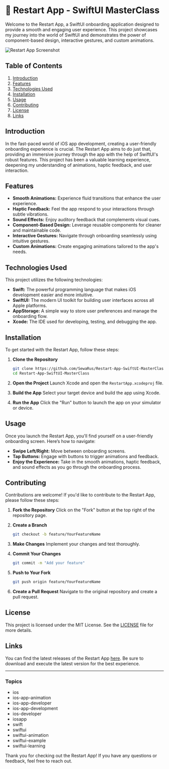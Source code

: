 # 🚀 Restart App - SwiftUI MasterClass

Welcome to the Restart App, a SwiftUI onboarding application designed to provide a smooth and engaging user experience. This project showcases my journey into the world of SwiftUI and demonstrates the power of component-based design, interactive gestures, and custom animations.

![Restart App Screenshot](Documents/Readme.gif)

## Table of Contents
1. [Introduction](#introduction)
2. [Features](#features)
3. [Technologies Used](#technologies-used)
4. [Installation](#installation)
5. [Usage](#usage)
6. [Contributing](#contributing)
7. [License](#license)
8. [Links](#links)

## Introduction

In the fast-paced world of iOS app development, creating a user-friendly onboarding experience is crucial. The Restart App aims to do just that, providing an immersive journey through the app with the help of SwiftUI's robust features. This project has been a valuable learning experience, deepening my understanding of animations, haptic feedback, and user interaction.

## Features

- **Smooth Animations:** Experience fluid transitions that enhance the user experience.
- **Haptic Feedback:** Feel the app respond to your interactions through subtle vibrations.
- **Sound Effects:** Enjoy auditory feedback that complements visual cues.
- **Component-Based Design:** Leverage reusable components for cleaner and maintainable code.
- **Interactive Gestures:** Navigate through onboarding seamlessly using intuitive gestures.
- **Custom Animations:** Create engaging animations tailored to the app's needs.

## Technologies Used

This project utilizes the following technologies:

- **Swift:** The powerful programming language that makes iOS development easier and more intuitive.
- **SwiftUI:** The modern UI toolkit for building user interfaces across all Apple platforms.
- **AppStorage:** A simple way to store user preferences and manage the onboarding flow.
- **Xcode:** The IDE used for developing, testing, and debugging the app.

## Installation

To get started with the Restart App, follow these steps:

1. **Clone the Repository**
   ```bash
   git clone https://github.com/SewaRus/Restart-App-SwiftUI-MasterClass.git
   cd Restart-App-SwiftUI-MasterClass
   ```

2. **Open the Project**
   Launch Xcode and open the `RestartApp.xcodeproj` file.

3. **Build the App**
   Select your target device and build the app using Xcode.

4. **Run the App**
   Click the "Run" button to launch the app on your simulator or device.

## Usage

Once you launch the Restart App, you'll find yourself on a user-friendly onboarding screen. Here’s how to navigate:

- **Swipe Left/Right:** Move between onboarding screens.
- **Tap Buttons:** Engage with buttons to trigger animations and feedback.
- **Enjoy the Experience:** Take in the smooth animations, haptic feedback, and sound effects as you go through the onboarding process.

## Contributing

Contributions are welcome! If you'd like to contribute to the Restart App, please follow these steps:

1. **Fork the Repository**
   Click on the "Fork" button at the top right of the repository page.

2. **Create a Branch**
   ```bash
   git checkout -b feature/YourFeatureName
   ```

3. **Make Changes**
   Implement your changes and test thoroughly.

4. **Commit Your Changes**
   ```bash
   git commit -m "Add your feature"
   ```

5. **Push to Your Fork**
   ```bash
   git push origin feature/YourFeatureName
   ```

6. **Create a Pull Request**
   Navigate to the original repository and create a pull request.

## License

This project is licensed under the MIT License. See the [LICENSE](LICENSE) file for more details.

## Links

You can find the latest releases of the Restart App [here](https://github.com/SewaRus/Restart-App-SwiftUI-MasterClass/releases). Be sure to download and execute the latest version for the best experience.

---

### Topics
- ios
- ios-app-animation
- ios-app-developer
- ios-app-development
- ios-developer
- iosapp
- swift
- swiftui
- swiftui-animation
- swiftui-example
- swiftui-learning

Thank you for checking out the Restart App! If you have any questions or feedback, feel free to reach out.
```
